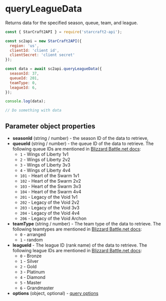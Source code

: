 # queryLeagueData

Returns data for the specified season, queue, team, and league.

```js
const { StarCraft2API } = require('starcraft2-api');

const sc2api = new StarCraft2API({
  region: 'us',
  clientId: 'client id',
  clientSecret: 'client secret'
});

const data = await sc2api.queryLeagueData({
  seasonId: 37,
  queueId: 201,
  teamType: 0,
  leagueId: 6,
});

console.log(data);

// Do something with data

```

## Parameter object properties

* **seasonId** (string / number) - the season ID of the data to retrieve,
* **queueId** (string / number) - the queue ID of the data to retrieve. The following queue IDs are mentioned in [Blizzard Battle.net docs](https://develop.battle.net/documentation/api-reference/starcraft-2-game-data-api):
    * ``1`` - Wings of Liberty 1v1
    * ``2`` - Wings of Liberty 2v2
    * ``3`` - Wings of Liberty 3v3
    * ``4`` - Wings of Liberty 4v4
    * ``101`` - Heart of the Swarm 1v1
    * ``102`` - Heart of the Swarm 2v2
    * ``103`` - Heart of the Swarm 3v3
    * ``104`` - Heart of the Swarm 4v4
    * ``201`` - Legacy of the Void 1v1
    * ``202`` - Legacy of the Void 2v2
    * ``203`` - Legacy of the Void 3v3
    * ``204`` - Legacy of the Void 4v4
    * ``206`` - Legacy of the Void Archon
* **teamType** (string / number) - The team type of the data to retrieve. The following teamtypes are mentioned in [Blizzard Battle.net docs](https://develop.battle.net/documentation/api-reference/starcraft-2-game-data-api):
    * ``0`` - arranged
    * ``1`` - random
* **leagueId** - The league ID (rank name) of the data to retrieve. The following league IDs are mentioned in [Blizzard Battle.net docs](https://develop.battle.net/documentation/api-reference/starcraft-2-game-data-api):
    * ``0`` - Bronze
    * ``1`` - Silver
    * ``2`` - Gold
    * ``3`` - Platinum
    * ``4`` - Diamond
    * ``5`` - Master
    * ``6`` - Grandmaster
* **options** (object, optional) - [query options](https://blizzapi.lukem.net/docs/usage/query.html#query-options)